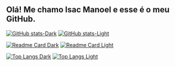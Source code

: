## Olá! Me chamo Isac Manoel e esse é o meu GitHub.

[![GitHub stats-Dark](https://github-readme-stats.vercel.app/api?username=isacmsm&show_icons=true&theme=gruvbox#gh-dark-mode-only)](https://github.com/anuraghazra/github-readme-stats#gh-dark-mode-only)
[![GitHub stats-Light](https://github-readme-stats.vercel.app/api?username=isacmsm&show_icons=true&theme=gruvbox_light#gh-light-mode-only)](https://github.com/anuraghazra/github-readme-stats#gh-light-mode-only)

[![Readme Card Dark](https://github-readme-stats.vercel.app/api/pin/?username=isacmsm&repo=isacmsm&theme=gruvbox#gh-dark-mode-only)](https://github.com/anuraghazra/github-readme-stats#gh-dark-mode-only)
[![Readme Card Light](https://github-readme-stats.vercel.app/api/pin/?username=isacmsm&repo=isacmsm&theme=gruvbox_light#gh-dark-mode-only)](https://github.com/anuraghazra/github-readme-stats#gh-light-mode-only)

[![Top Langs Dark](https://github-readme-stats.vercel.app/api/top-langs/?username=isacmsm&layout=compact&theme=gruvbox#gh-dark-mode-only)](https://github.com/anuraghazra/github-readme-stats#gh-dark-mode-only)
[![Top Langs Light](https://github-readme-stats.vercel.app/api/top-langs/?username=isacmsm&layout=compact&theme=gruvbox_light#gh-light-mode-only)](https://github.com/anuraghazra/github-readme-stats#gh-light-mode-only)
